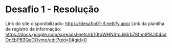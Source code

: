 # Desafio 1 - Resolução 
Link do site disponibilizado: https://desafio01-lf.netlify.app/
Link da planilha de registro de informação: https://docs.google.com/spreadsheets/d/10tqWHNStpJij6rb78fnn9f8Jl04adOcEbPB3QeOOvmo/edit?gid=0#gid=0
